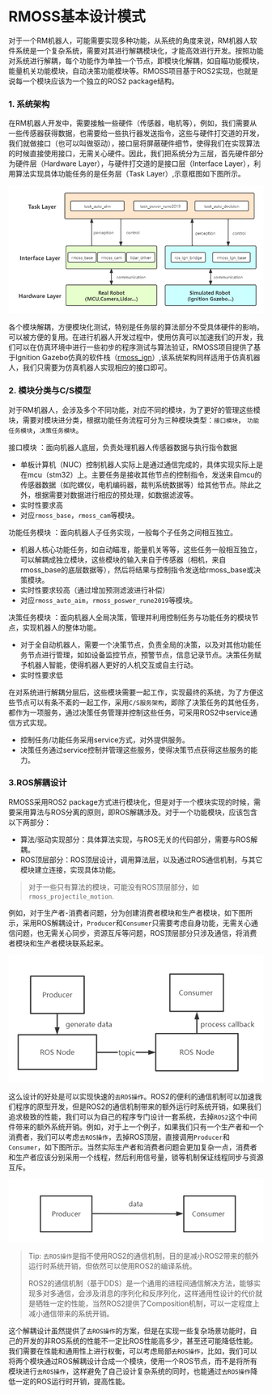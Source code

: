 # RMOSS基本设计模式

对于一个RM机器人，可能需要实现多种功能，从系统的角度来说，RM机器人软件系统是一个复杂系统，需要对其进行解耦模块化，才能高效进行开发。按照功能对系统进行解耦，每个功能作为单独一个节点，即模块化解耦，如自瞄功能模块，能量机关功能模块，自动决策功能模块等。RMOSS项目基于ROS2实现，也就是说每一个模块应该为一个独立的ROS2 package结构。

### 1. 系统架构

在RM机器人开发中，需要接触一些硬件（传感器，电机等），例如，我们需要从一些传感器获得数据，也需要给一些执行器发送指令，这些与硬件打交道的开发，我们就做接口（也可以叫做驱动），接口层将屏蔽硬件细节，使得我们在实现算法的时候直接使用接口，无需关心硬件。因此，我们把系统分为三层，首先硬件部分为硬件层（Hardware Layer），与硬件打交道的是接口层（Interface Layer），利用算法实现具体功能任务的是任务层（Task Layer）,示意框图如下图所示。

![](imgs/rmoss_arch.png)

各个模块解耦，方便模块化测试，特别是任务层的算法部分不受具体硬件的影响，可以被方便的复用。在进行机器人开发过程中，使用仿真可以加速我们的开发，我们可以在仿真环境中进行一些初步的程序测试与算法验证，RMOSS项目提供了基于Ignition Gazebo仿真的软件栈（[rmoss_ign](https://github.com/robomaster-oss/rmoss_ign)）,该系统架构同样适用于仿真机器人，我们只需要为仿真机器人实现相应的接口即可。

### 2. 模块分类与C/S模型

对于RM机器人，会涉及多个不同功能，对应不同的模块，为了更好的管理这些模块，需要对模块进分类，根据功能任务流程可分为三种模块类型：`接口模块`， `功能任务模块`，`决策任务模块`。

接口模块 ：面向机器人底层，负责处理机器人传感器数据与执行指令数据

* 单板计算机（NUC）控制机器人实际上是通过通信完成的，具体实现实际上是在mcu（stm32）上。主要任务是接收其他节点的控制指令，发送来自mcu的传感器数据（如陀螺仪，电机编码器，裁判系统数据等）给其他节点。除此之外，根据需要对数据进行相应的预处理，如数据滤波等。
* 实时性要求高
* 对应`rmoss_base`，`rmoss_cam`等模块。

功能任务模块 ：面向机器人子任务实现，一般每个子任务之间相互独立。

* 机器人核心功能任务，如自动瞄准，能量机关等等，这些任务一般相互独立，可以解耦成独立模块，这些模块的输入来自于传感器（相机，来自rmoss_base的底层数据等），然后将结果与控制指令发送给rmoss_base或决策模块。
* 实时性要求较高（通过增加预测滤波进行补偿）
* 对应`rmoss_auto_aim`，`rmoss_poswer_rune2019`等模块。

决策任务模块 ：面向机器人全局决策，管理并利用控制任务与功能任务的模块节点，实现机器人的整体功能。

* 对于全自动机器人，需要一个决策节点，负责全局的决策，以及对其他功能任务节点进行管理，如如设备监控节点，预警节点，信息记录节点。决策任务赋予机器人智能，使得机器人更好的人机交互或自主行动。
* 实时性要求低

在对系统进行解耦分层后，这些模块需要一起工作，实现最终的系统，为了方便这些节点可以有条不紊的一起工作，采用`C/S服务架构`，即除了决策任务的其他任务，都作为一项服务，通过决策任务管理并控制这些任务，可采用ROS2中service通信方式实现。

* 控制任务/功能任务采用service方式，对外提供服务。
* 决策任务通过service控制并管理这些服务，使得决策节点获得这些服务的能力。

### 3.ROS解耦设计

RMOSS采用ROS2 package方式进行模块化，但是对于一个模块实现的时候，需要采用算法与ROS分离的原则，即ROS解耦涉及。对于一个功能模块，应该包含以下两部分：

* 算法/驱动实现部分：具体算法实现，与ROS无关的代码部分，需要与ROS解耦。
* ROS顶层部分：ROS顶层设计，调用算法层，以及通过ROS通信机制，与其它模块建立连接，实现具体功能。

> 对于一些只有算法的模块，可能没有ROS顶层部分，如`rmoss_projectile_motion`.

例如，对于生产者-消费者问题，分为创建消费者模块和生产者模块，如下图所示，采用ROS解耦设计，`Producer`和`Consumer`只需要考虑自身功能，无需关心通信问题，也无需关心同步，资源互斥等问题，ROS顶层部分只涉及通信，将消费者模块和生产者模块联系起来。

![](imgs/design_with_ros.png)

这么设计的好处是可以实现快速的`去ROS操作`。ROS2的便利的通信机制可以加速我们程序的原型开发，但是ROS2的通信机制带来的额外运行时系统开销，如果我们追求极致的性能，我们可以为自己的程序专门设计一套系统，去掉`ROS2`这个中间件带来的额外系统开销。例如，对于上一个例子，如果我们只有一个生产者和一个消费者，我们可以考虑`去ROS操作`，去掉ROS顶层，直接调用`Producer`和`Consumer`，如下图所示。当然实际生产者和消费者问题会更加复杂一点，消费者和生产者应该分别采用一个线程，然后利用信号量，锁等机制保证线程同步与资源互斥。

![](imgs/design_without_ros.png)

> Tip: `去ROS操作`是指不使用ROS2的通信机制，目的是减小ROS2带来的额外运行时系统开销，但依然可以使用ROS2的编译系统。
>
> ROS2的通信机制（基于DDS）是一个通用的进程间通信解决方法，能够实现多对多通信，会涉及消息的序列化和反序列化，这样通用性设计的代价就是牺牲一定的性能，当然ROS2提供了Composition机制，可以一定程度上减小通信带来的系统开销。

这个解耦设计虽然提供了`去ROS操作`的方案，但是在实现一些复杂场景功能时，自己的开发的非ROS系统的性能不一定比ROS性能高多少，甚至还可能降低性能。我们需要在性能和通用性上进行权衡，可以考虑局部`去ROS操作`，比如，我们可以将两个模块通过ROS解耦设计合成一个模块，使用一个ROS节点，而不是将所有模块进行`去ROS操作`，这样避免了自己设计复杂系统的同时，也能通过`去ROS操作`降低一定的ROS运行时开销，提高性能。
